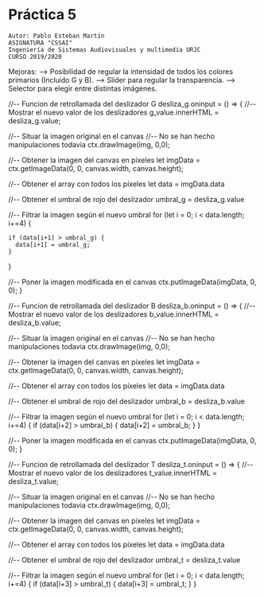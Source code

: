 # Práctica 5
    Autor: Pablo Esteban Martín
    ASIGNATURA "CSSAI"
    Ingeniería de Sistemas Audiovisuales y multimedia URJC
    CURSO 2019/2020

Mejoras:
--> Posibilidad de regular la intensidad de todos los colores
primarios (Incluido G y B).
--> Slider para regular la transparencia.
--> Selector para elegir entre distintas imágenes.

//-- Funcion de retrollamada del deslizador G
desliza_g.oninput = () => {
  //-- Mostrar el nuevo valor de los deslizadores
  g_value.innerHTML = desliza_g.value;

  //-- Situar la imagen original en el canvas
  //-- No se han hecho manipulaciones todavia
  ctx.drawImage(img, 0,0);

  //-- Obtener la imagen del canvas en pixeles
  let imgData = ctx.getImageData(0, 0, canvas.width, canvas.height);

  //-- Obtener el array con todos los píxeles
  let data = imgData.data

  //-- Obtener el umbral de rojo del deslizador
  umbral_g = desliza_g.value

  //-- Filtrar la imagen según el nuevo umbral
  for (let i = 0; i < data.length; i+=4) {

    if (data[i+1] > umbral_g) {
      data[i+1] = umbral_g;
    }
  }

  //-- Poner la imagen modificada en el canvas
  ctx.putImageData(imgData, 0, 0);
}

//-- Funcion de retrollamada del deslizador B
desliza_b.oninput = () => {
  //-- Mostrar el nuevo valor de los deslizadores
  b_value.innerHTML = desliza_b.value;

  //-- Situar la imagen original en el canvas
  //-- No se han hecho manipulaciones todavia
  ctx.drawImage(img, 0,0);

  //-- Obtener la imagen del canvas en pixeles
  let imgData = ctx.getImageData(0, 0, canvas.width, canvas.height);

  //-- Obtener el array con todos los píxeles
  let data = imgData.data

  //-- Obtener el umbral de rojo del deslizador
  umbral_b = desliza_b.value

  //-- Filtrar la imagen según el nuevo umbral
  for (let i = 0; i < data.length; i+=4) {
    if (data[i+2] > umbral_b) {
      data[i+2] = umbral_b;
    }
  }

  //-- Poner la imagen modificada en el canvas
  ctx.putImageData(imgData, 0, 0);
}

//-- Funcion de retrollamada del deslizador T
desliza_t.oninput = () => {
  //-- Mostrar el nuevo valor de los deslizadores
  t_value.innerHTML = desliza_t.value;

  //-- Situar la imagen original en el canvas
  //-- No se han hecho manipulaciones todavia
  ctx.drawImage(img, 0,0);

  //-- Obtener la imagen del canvas en pixeles
  let imgData = ctx.getImageData(0, 0, canvas.width, canvas.height);

  //-- Obtener el array con todos los píxeles
  let data = imgData.data

  //-- Obtener el umbral de rojo del deslizador
  umbral_t = desliza_t.value

  //-- Filtrar la imagen según el nuevo umbral
  for (let i = 0; i < data.length; i+=4) {
    if (data[i+3] > umbral_t) {
      data[i+3] = umbral_t;
    }
  }
